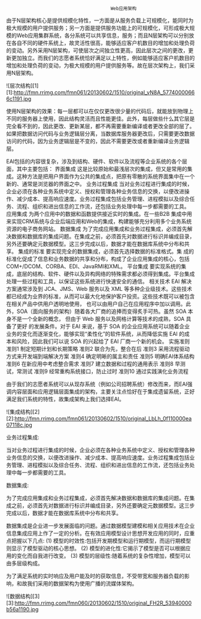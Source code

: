                                            Web应用架构
由于N层架构核心是提供规模化特性，一方面是从服务负载上可规模化，能同时为极大规模的用户提供服务；另一方面是提供服务功能上的可规模化，可形成极大规模的Web应用集群系统，各分系统可以共享信息，服务；而且N层架构可以分别放在各自不同的硬件系统上，故灵活性很高，能够适应客户机数目的增加和处理负荷的变动。另外采用N层架构，可使层次之间独立性更高，因此层次之间的更改，更新更加独立。而我们的志愿者系统恰好满足以上特性，例如能够适应客户机数目的增加和处理负荷的变动，为极大规模的用户提供服务等。故在层次架构上，我们采用N层架构。

![层次结构][1]
[1]:http://fmn.rrimg.com/fmn061/20130602/1510/original_vN8A_57740000666c1191.jpg

使用N层架构的效果：每一层都可以在仅仅更改很少量的代码后，就能放到物理上不同的服务器上使用，因此结构灵活而且性能更佳。此外，每层做些什么其它层是完全看不到的，因此更改、更新某层，都不再需要重新编译或者更改全部的层了。如果把数据访问代码与业务逻辑层分离，当数据库服务器更改后，只需要更改数据访问的代码，因为业务逻辑层是不变的，因此不需要更改或者重新编译业务逻辑层。


EAI包括的内容很复杂，涉及到结构、硬件、软件以及流程等企业系统的各个层面，其中主要包括：
界面集成
这是比较原始和最浅层次的集成，但又是常用的集成。这种方法是把用户界面作为公共的集成点，把原有零散的系统界面集中在一个新的、通常是浏览器的界面之中。
业务过程集成
当对业务过程进行集成的时候，企业必须在各种业务系统中定义、授权和管理各种业务信息的交换，以便改进操作、减少成本、提高响应速度。业务过程集成包括业务管理、进程模拟以及综合任务、流程、组织和进出信息的工作流，还包括业务处理中每一步都需要的工具。
应用集成
为两个应用中的数据和函数提供接近实时的集成。在一些B2B 集成中用来实现CRM系统与企业后端应用和Web的集成，构建能够充分利用多个业务系统资源的电子商务网站。
数据集成
为了完成应用集成和业务过程集成，必须首先解决数据和数据库的集成问题。在集成之前，必须首先对数据进行标识并编成目录，另外还要确定元数据模型。这三步完成以后，数据才能在数据库系统中分布和共享。
集成的标准
要实现完全的数据集成，必须首先选择数据的标准格式。集 成的标准化促成了信息和业务数据的共享和分布，构成了企业应用集成的核心，包括COM+/DCOM、CORBA、EDI、JavaRMI和XML。
平台集成
要实现系统的集成，底层的结构、软件、硬件以及异构网络的特殊需求都必须得到集成。平台集成处理一些过程和工具，以保证这些系统进行快速安全的通信。
相关技术
EAI 解决方案通常涉及到 JCA、JMS、Web 服务以及 XML 等多种企业级技术。这些技术都已经成为业界的标准，从而可以最大化地保护客户投资。这些技术既可以被包含在相关产品中供用户透明地使用， 也可以由用户自己在应用程序中加以调用。此外，SOA（面向服务的架构）随着各大厂商的追捧而变得炙手可热。虽然 SOA 本身不是一个全新的概念， 但由于 Web 服务以及网格计算等技术的成熟，SOA 具备了更好 的发展条件。对于 EAI 来说，基于 SOA 的企业应用系统可以随着企业业务的变化而逐渐变化，能够实现“柔性化”的软件系统，从而降低实施 EAI 的成本和风险，因此我们可以说 SOA 的兴起给了 EAI 厂商一个新的机会。
实施准则
准则1
制定短期计划和长期策略
准则2
联合为先，整合在后
准则3
采用流程驱动方式来开发端到端解决方案
准则4
确定明晰的属主和责任
准则5
明确EAI体系结构
准则6
在新应用中考虑整合需求
准则7
建立数据和过程的通用表示
准则8
早测试，常测试
准则9
经常重构系统接口，防止过时
准则10
通过实践演化业务流程

由于我们的志愿者系统可以从现存系统（例如公司招聘系统）修改而来，而EAI强调内容层面和应用逻辑层面集成的架构，主要关注点恰好在于集成遗留系统，正好满足我们系统的特性，故集成架构上我们选择EAI。

![集成结构][2]
[2]:http://fmn.rrimg.com/fmn061/20130602/1510/original_LbLh_0f110000ea07118c.jpg

业务过程集成:

当对业务过程进行集成的时候，企业必须在各种业务系统中定义、授权和管理各种业务信息的交换，以便改进操作、减少成本、提高响应速度。业务过程集成包括业务管理、进程模拟以及综合任务、流程、组织和进出信息的工作流，还包括业务处理中每一步都需要的工具。

数据集成:

为了完成应用集成和业务过程集成，必须首先解决数据和数据库的集成问题。在集成之前，必须首先对数据进行标识并编成目录，另外还要确定元数据模型。这三步完成以后，数据才能在数据库系统中分布和共享。

数据集成是企业进一步发展面临的问题。通过数据模型建模和相关应用技术在企业信息集成应用上作了一定的分析。在有效应用模型设计思想开发应用的同时，应重点把握以下几点:
(1) 模型的时效性:包括开发期模型和运行期模型，而运行期模型则显示了模型驱动的核心思想。
(2) 模型的进化性:它揭示了模型是否可以根据应用的变化而自我进行改变。
(3) 模型的层级性:随着系统的复杂性增加，模型可以由多层级构成。

为了满足系统的实时响应及用户能及时的获取信息，不受带宽和服务器负载的影响，和故我们采用的数据架构为使用广播的流媒体架构。

![数据结构][3]
[3]:http://fmn.rrimg.com/fmn060/20130602/1510/original_FH2R_53940000b56a1190.jpg

